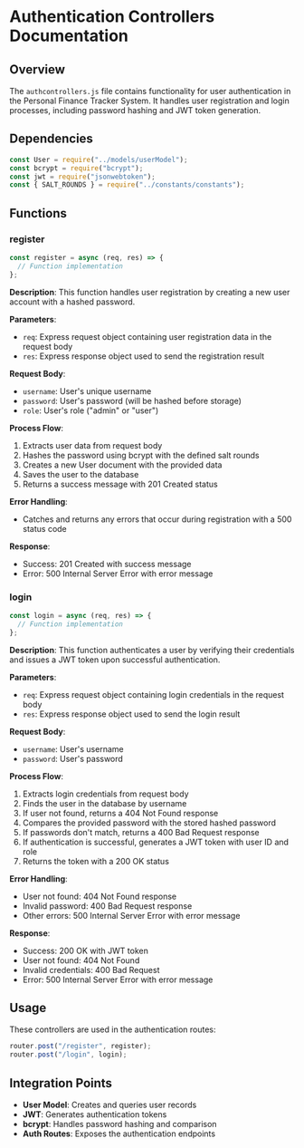 # Authentication Controllers Documentation

## Overview

The `authcontrollers.js` file contains functionality for user authentication in the Personal Finance Tracker System. It handles user registration and login processes, including password hashing and JWT token generation.

## Dependencies

```javascript
const User = require("../models/userModel");
const bcrypt = require("bcrypt");
const jwt = require("jsonwebtoken");
const { SALT_ROUNDS } = require("../constants/constants");
```

## Functions

### register

```javascript
const register = async (req, res) => {
  // Function implementation
};
```

**Description**: This function handles user registration by creating a new user account with a hashed password.

**Parameters**:

- `req`: Express request object containing user registration data in the request body
- `res`: Express response object used to send the registration result

**Request Body**:

- `username`: User's unique username
- `password`: User's password (will be hashed before storage)
- `role`: User's role ("admin" or "user")

**Process Flow**:

1. Extracts user data from request body
2. Hashes the password using bcrypt with the defined salt rounds
3. Creates a new User document with the provided data
4. Saves the user to the database
5. Returns a success message with 201 Created status

**Error Handling**:

- Catches and returns any errors that occur during registration with a 500 status code

**Response**:

- Success: 201 Created with success message
- Error: 500 Internal Server Error with error message

### login

```javascript
const login = async (req, res) => {
  // Function implementation
};
```

**Description**: This function authenticates a user by verifying their credentials and issues a JWT token upon successful authentication.

**Parameters**:

- `req`: Express request object containing login credentials in the request body
- `res`: Express response object used to send the login result

**Request Body**:

- `username`: User's username
- `password`: User's password

**Process Flow**:

1. Extracts login credentials from request body
2. Finds the user in the database by username
3. If user not found, returns a 404 Not Found response
4. Compares the provided password with the stored hashed password
5. If passwords don't match, returns a 400 Bad Request response
6. If authentication is successful, generates a JWT token with user ID and role
7. Returns the token with a 200 OK status

**Error Handling**:

- User not found: 404 Not Found response
- Invalid password: 400 Bad Request response
- Other errors: 500 Internal Server Error with error message

**Response**:

- Success: 200 OK with JWT token
- User not found: 404 Not Found
- Invalid credentials: 400 Bad Request
- Error: 500 Internal Server Error with error message

## Usage

These controllers are used in the authentication routes:

```javascript
router.post("/register", register);
router.post("/login", login);
```

## Integration Points

- **User Model**: Creates and queries user records
- **JWT**: Generates authentication tokens
- **bcrypt**: Handles password hashing and comparison
- **Auth Routes**: Exposes the authentication endpoints
